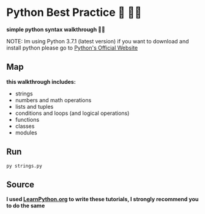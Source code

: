# Python Best Practice :muscle: :running_man: 

**simple python syntax walkthrough :male_detective:**

NOTE: Im using Python 3.7.1 (latest version) if you want to download and install python
please go to [Python's Official Website](https://python.org)

## Map
**this walkthrough includes:**
- strings
- numbers and math operations
- lists and tuples
- conditions and loops (and logical operations)
- functions
- classes
- modules

## Run
`py strings.py`

## Source 
**I used [LearnPython.org](https://www.learnpython.org) to write these tutorials, I strongly recommend you to do the same**